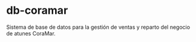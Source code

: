 # db-coramar
Sistema de base de datos para la gestión de ventas y reparto del negocio de atunes CoraMar.

